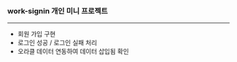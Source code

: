 ### work-signin 개인 미니 프로젝트
-----------------------------------------
- 회원 가입 구현
- 로그인 성공 / 로그인 실패 처리
- 오라클 데이터 연동하여 데이터 삽입됨 확인
